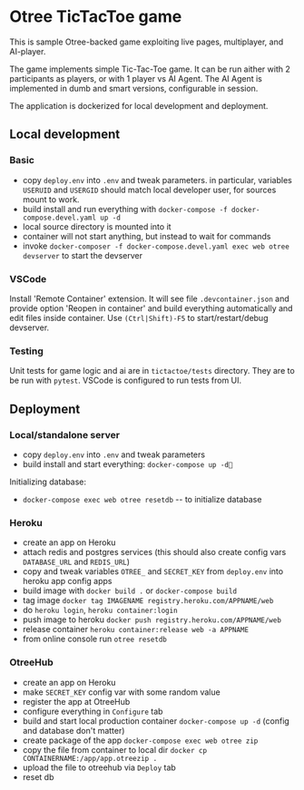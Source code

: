 # Otree TicTacToe game

This is sample Otree-backed game exploiting live pages, multiplayer, and AI-player.

The game implements simple Tic-Tac-Toe game. It can be run aither with 2 participants as players, or with 1 player vs AI Agent.
The AI Agent is implemented in dumb and smart versions, configurable in session.

The application is dockerized for local development and deployment.


## Local development

### Basic

- copy `deploy.env` into `.env` and tweak parameters. in particular, variables `USERUID` and `USERGID` should match local developer user, for sources mount to work.
- build install and run everything with `docker-compose -f docker-compose.devel.yaml up -d`
- local source directory is mounted into it
- container will not start anything, but instead to wait for commands
- invoke `docker-composer -f docker-compose.devel.yaml exec web otree devserver` to start the devserver

### VSCode

Install 'Remote Container' extension.
It will see file `.devcontainer.json` and provide option 'Reopen in container' and build everything automatically and edit files inside container.
Use `(Ctrl|Shift)-F5` to start/restart/debug devserver.

### Testing

Unit tests for game logic and ai are in `tictactoe/tests` directory. They are to be run with `pytest`.
VSCode is configured to run tests from UI.

## Deployment

### Local/standalone server

- copy `deploy.env` into `.env` and tweak parameters
- build install and start everything: `docker-compose up -d`

Initializing database:
- `docker-compose exec web otree resetdb` -- to initialize database

### Heroku

- create an app on Heroku
- attach redis and postgres services (this should also create config vars `DATABASE_URL` and `REDIS_URL`)
- copy and tweak variables `OTREE_` and `SECRET_KEY` from `deploy.env` into heroku app config apps
- build image with `docker build .` or `docker-compose build`
- tag image `docker tag IMAGENAME registry.heroku.com/APPNAME/web`
- do `heroku login`, `heroku container:login`
- push image to heroku `docker push registry.heroku.com/APPNAME/web`
- release container `heroku container:release web -a APPNAME`
- from online console run `otree resetdb`

### OtreeHub

- create an app on Heroku
- make `SECRET_KEY` config var with some random value
- register the app at OtreeHub
- configure everything in `Configure` tab
- build and start local production container `docker-compose up -d` (config and database don't matter)
- create package of the app `docker-compose exec web otree zip`
- copy the file from container to local dir `docker cp CONTAINERNAME:/app/app.otreezip .`
- upload the file to otreehub via `Deploy` tab
- reset db

